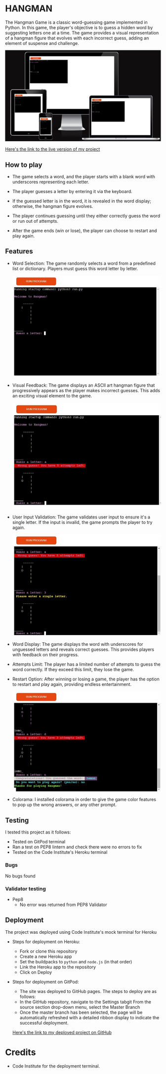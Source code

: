 # HANGMAN 

 The Hangman Game is a classic word-guessing game implemented in Python. In this game, the player's objective is to guess a hidden word by suggesting letters one at a time. The game provides a visual representation of a hangman figure that evolves with each incorrect guess, adding an element of suspense and challenge.

 ![first look at the game](./images/hm1.jpg)

 [Here's the link to the live version of my project](https://git.heroku.com/hang-man-erika.git)

 ## How to play
 - The game selects a word, and the player starts with a blank word with underscores representing each letter.

- The player guesses a letter by entering it via the keyboard.

- If the guessed letter is in the word, it is revealed in the word display; otherwise, the hangman figure evolves.

- The player continues guessing until they either correctly guess the word or run out of attempts.

- After the game ends (win or lose), the player can choose to restart and play again.


## Features
- Word Selection: The game randomly selects a word from a predefined list or dictionary. Players must guess this word letter by letter.

  ![hangman figure evolving](./images/h2.jpg)


- Visual Feedback: The game displays an ASCII art hangman figure that progressively appears as the player makes incorrect guesses. This adds an exciting visual element to the game.

  ![hangman figure evolving and showing attempts left](./images/h3.jpg)


- User Input Validation: The game validates user input to ensure it's a single letter. If the input is invalid, the game prompts the player to try again.


  ![if enter an invalid input](./images/h4.jpg)
- Word Display: The game displays the word with underscores for unguessed letters and reveals correct guesses. This provides players with feedback on their progress.

- Attempts Limit: The player has a limited number of attempts to guess the word correctly. If they exceed this limit, they lose the game.

- Restart Option: After winning or losing a game, the player has the option to restart and play again, providing endless entertainment.

  ![user can choose whether wants to continue or not](./images/h5.jpg)

- Colorama: I installed colorama in order to give the game color features to pop up the wrong answers, or any other prompt. 

## Testing


I tested this project as it follows: 
- Tested on GitPod terminal 
- Ran a test on PEP8 lintern and check there were no errors to fix
- Tested on the Code Institute's Heroku terminal

### Bugs
No bugs found 

### Validator testing
- Pep8
   - No error was returned from PEP8 Validator

## Deployment
The project was deployed using Code Institute's mock terminal for Heroku

- Steps for deployment on Heroku:
  - Fork or clone this repository
  - Create a new Heroku app 
  - Set the buildpacks to `python` and `node.js` (in that order)
  - Link the Heroku app to the repository
  - Click on Deploy

- Steps for deployment on GitPod:
    - The site was deployed to GitHub pages. The steps to deploy are as follows:
    - In the GitHub repository, navigate to the Settings tabgit From the source section drop-down menu, select the Master Branch
    - Once the master branch has been selected, the page will be automatically refreshed with a detailed ribbon display to indicate the successful deployment. 
    
    [Here's the link to my deployed project on GitHub]( https://ekrasutzky.github.io/hang-man-P3/)
# Credits
- Code Institute for the deployment terminal.